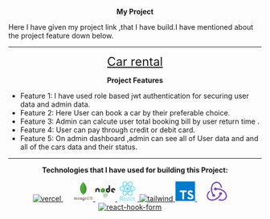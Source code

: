 <p align="center">
  <strong >My Project</strong>
  <p> Here I have given my project link ,that I have build.I have mentioned about the project feature down below.</p>
</p>

---

<p align="center">
  <a href="https://assignmen-5-client.vercel.app/" style="font-size: 24px; text-align: center;">Car rental</a>
</p>


<p align="center">
  <strong>Project Features</strong>
</p>

- Feature 1: I have used role based jwt authentication for securing user data and admin data.
- Feature 2: Here User can book a car by their preferable choice.
- Feature 3: Admin can calcute user total booking bill by user return time .
- Feature 4: User can pay through credit or debit card.
- Feature 5: On admin dashboard ,admin can see all of User data and and all of the cars data and their status.

---
<p align="center">
  <strong>Technologies that I have used for building this Project:</strong>
</p>
<p align="center">
  
  <a href="https://vercel.com/" target="_blank" rel="noreferrer" style="margin-right: 20px;">
    <img src="https://i.ibb.co.com/Msf0h56/f89f5a6bd3107234fb0b76f8f2aeb812.jpg" alt="vercel" width="40" height="40"/> 
  </a>
  
  <a href="https://www.mongodb.com/" target="_blank" rel="noreferrer">
    <img src="https://raw.githubusercontent.com/devicons/devicon/master/icons/mongodb/mongodb-original-wordmark.svg" alt="mongodb" width="40" height="40"/>
  </a>
  <a href="https://nodejs.org" target="_blank" rel="noreferrer">
    <img src="https://raw.githubusercontent.com/devicons/devicon/master/icons/nodejs/nodejs-original-wordmark.svg" alt="nodejs" width="40" height="40"/>
  </a>
  <a href="https://reactjs.org/" target="_blank" rel="noreferrer">
    <img src="https://raw.githubusercontent.com/devicons/devicon/master/icons/react/react-original-wordmark.svg" alt="react" width="40" height="40"/>
  </a>
  <a href="https://tailwindcss.com/" target="_blank" rel="noreferrer">
    <img src="https://www.vectorlogo.zone/logos/tailwindcss/tailwindcss-icon.svg" alt="tailwind" width="40" height="40"/>
  </a>
  <a href="https://www.typescriptlang.org/" target="_blank" rel="noreferrer" style="margin-right: 20px;">
    <img src="https://raw.githubusercontent.com/devicons/devicon/master/icons/typescript/typescript-original.svg" alt="typescript" width="40" height="40"/> 
  </a>
  <a href="https://redux.js.org" target="_blank" rel="noreferrer" style="margin-right: 20px;">
    <img src="https://raw.githubusercontent.com/devicons/devicon/master/icons/redux/redux-original.svg" alt="redux" width="40" height="40"/> 
  </a> 
 
  <a href="https://react-hook-form.com/" target="_blank" rel="noreferrer" style="margin-right: 20px;">
    <img src="https://i.ibb.co.com/nfm9zSv/53986236.png" alt="react-hook-form" width="40" height="40"/> 
  </a>
 
</p>
